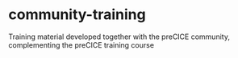# community-training
Training material developed together with the preCICE community, complementing the preCICE training course
